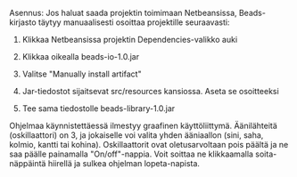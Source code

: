 Asennus: Jos haluat saada projektin toimimaan Netbeansissa, Beads-kirjasto täytyy manuaalisesti osoittaa projektille seuraavasti:

1) Klikkaa Netbeansissa projektin Dependencies-valikko auki 

2) Klikkaa oikealla beads-io-1.0.jar 

3) Valitse "Manually install artifact" 

4) Jar-tiedostot sijaitsevat src/resources kansiossa. Aseta se osoitteeksi 

5) Tee sama tiedostolle beads-library-1.0.jar

Ohjelmaa käynnistettäessä ilmestyy graafinen käyttöliittymä. Äänilähteitä (oskillaattori) on 3, ja jokaiselle voi valita yhden ääniaallon (sini, saha, kolmio, kantti tai kohina). Oskillaattorit ovat oletusarvoltaan pois päältä ja ne saa päälle painamalla "On/off"-nappia. Voit soittaa ne klikkaamalla soita-näppäintä hiirellä ja sulkea ohjelman lopeta-napista.
